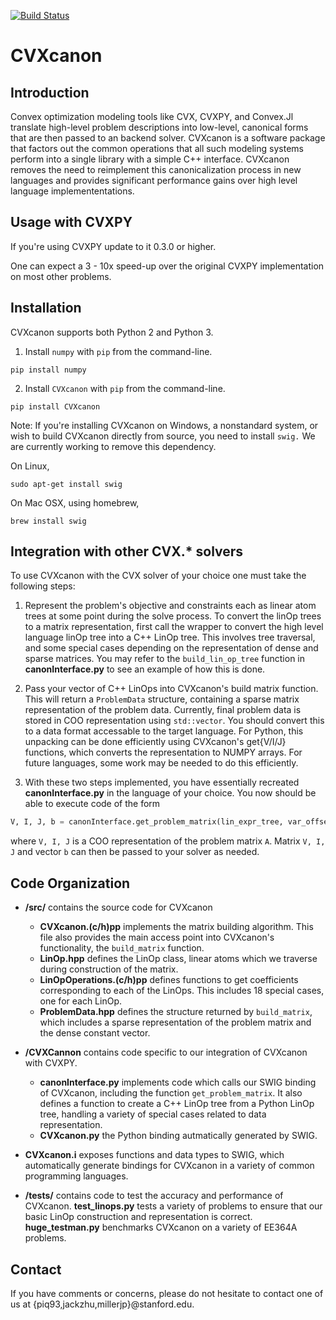[![Build Status](https://travis-ci.org/cvxgrp/CVXcanon.svg?branch=master)](https://travis-ci.org/cvxgrp/CVXcanon)

# CVXcanon

## Introduction
Convex optimization modeling tools like CVX, CVXPY, and Convex.Jl translate high-level problem descriptions into low-level, canonical forms that are then passed to an backend solver. CVXcanon is a software package that factors out the common operations that all such modeling systems perform into a single library with a simple C++ interface. CVXcanon removes the need to reimplement this canonicalization process in new languages and provides significant performance gains over high level language implemententations.


## Usage with CVXPY
If you're using CVXPY update to it 0.3.0 or higher.

One can expect a 3 - 10x  speed-up over the original CVXPY implementation on most other problems.

## Installation
CVXcanon supports both Python 2 and Python 3.

1. Install ``numpy`` with ``pip`` from the command-line.

```
pip install numpy
```

2. Install ``CVXcanon`` with ``pip`` from the command-line.

```
pip install CVXcanon
```

Note: If you're installing CVXcanon on Windows, a nonstandard system, or wish to build CVXcanon directly from source, you need to install ```swig.``` We are currently working to remove this dependency.

On Linux,

```
sudo apt-get install swig
```

On Mac OSX, using homebrew,

```
brew install swig
```


## Integration with other CVX.* solvers
To use CVXcanon with the CVX solver of your choice one must take the following steps:

1. Represent the problem's objective and constraints each as linear atom trees at some point during the solve process. To convert the linOp trees to a matrix representation, first call the wrapper to convert the high level language linOp tree into a C++ LinOp tree. This involves tree traversal, and some special cases depending on the representation of dense and sparse matrices. You may refer to the ```build_lin_op_tree``` function in **canonInterface.py** to see an example of how this is done.

2. Pass your vector of C++ LinOps into CVXcanon's build matrix function. This will return a ```ProblemData``` structure, containing a sparse matrix representation of the problem data. Currently, final problem data is stored in COO representation using ```std::vector```. You should convert this to a data format accessable to the target language. For Python, this unpacking can be done efficiently using CVXcanon's get{V/I/J} functions, which converts the representation to NUMPY arrays. For future languages, some work may be needed to do this efficiently.

3. With these two steps implemented, you have essentially recreated **canonInterface.py** in the language of your choice. You now should be able to execute code of the form

```python
V, I, J, b = canonInterface.get_problem_matrix(lin_expr_tree, var_offset_map)
```
where ```V, I, J``` is a COO representation of the problem matrix ```A```. Matrix ```V, I, J``` and vector ```b``` can then be passed to your solver as needed.

## Code Organization
- **/src/** contains the source code for CVXcanon
	- **CVXcanon.(c/h)pp** implements the matrix building algorithm. This file also provides the main access point into CVXcanon's functionality, the ```build_matrix``` function.
	-  **LinOp.hpp** defines the LinOp class, linear atoms which we traverse during construction of the matrix.
	- **LinOpOperations.(c/h)pp** defines functions to get coefficients corresponding to each of the LinOps. This includes 18 special cases, one for each LinOp.
    - **ProblemData.hpp** defines the structure returned by ```build_matrix```, which includes a sparse representation of the problem matrix and the dense constant vector.

- **/CVXCannon** contains code specific to our integration of CVXcanon with CVXPY.
	- **canonInterface.py** implements code which calls our SWIG binding of CVXcanon, including the function ```get_problem_matrix```. It also defines a function to create a C++ LinOp tree from a Python LinOp tree, handling a variety of special cases related to data representation.
    - **CVXcanon.py** the Python binding autmatically generated by SWIG.

 - **CVXcanon.i** exposes functions and data types to SWIG, which automatically generate bindings for CVXcanon in a variety of common programming languages.

- **/tests/** contains code to test the accuracy and performance of CVXcanon. **test_linops.py** tests a variety of problems to ensure that our basic LinOp construction and representation is correct. **huge_testman.py** benchmarks CVXcanon on a variety of EE364A problems.



## Contact
If you have comments or concerns, please do not hesitate to contact one of us at  {piq93,jackzhu,millerjp}@stanford.edu.

